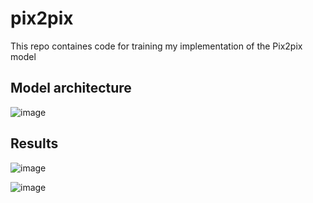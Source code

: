 # pix2pix

This repo containes code for training my implementation of the Pix2pix model

## Model architecture
![image](https://user-images.githubusercontent.com/40829870/118866207-6f0e5380-b8ea-11eb-8b3b-a56c9ca7223e.png)


## Results
![image](https://user-images.githubusercontent.com/40829870/118866353-92d19980-b8ea-11eb-9f04-fcdb3e51f205.png)

![image](https://user-images.githubusercontent.com/40829870/118866386-9cf39800-b8ea-11eb-87c3-0324b7a5ed73.png)
